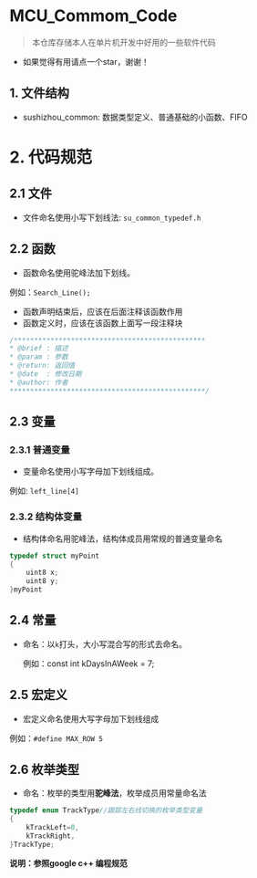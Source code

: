 # MCU_Commom_Code
>   本仓库存储本人在单片机开发中好用的一些软件代码

-   如果觉得有用请点一个star，谢谢！

## 1. 文件结构

-   sushizhou_common: 数据类型定义、普通基础的小函数、FIFO

# 2. 代码规范

## 2.1 文件

-   文件命名使用小写下划线法: `su_common_typedef.h`

## 2.2 函数

-   函数命名使用驼峰法加下划线。

例如：`Search_Line();`

-   函数声明结束后，应该在后面注释该函数作用
-   函数定义时，应该在该函数上面写一段注释块

```c
/***********************************************
* @brief : 描述
* @param : 参数
* @return: 返回值
* @date  : 修改日期
* @author: 作者
************************************************/
```

## 2.3 变量

### 2.3.1 普通变量

-   变量命名使用小写字母加下划线组成。

例如: `left_line[4]`

### 2.3.2 结构体变量

-   结构体命名用驼峰法，结构体成员用常规的普通变量命名

```c
typedef struct myPoint
{
    uint8 x;
    uint8 y;
}myPoint
```

## 2.4 常量

-   命名：以`k`打头，大小写混合写的形式去命名。

    例如：const int kDaysInAWeek = 7;

## 2.5 宏定义

-   宏定义命名使用大写字母加下划线组成

例如：`#define MAX_ROW 5`

## 2.6 枚举类型

-   命名：枚举的类型用**驼峰法**，枚举成员用常量命名法

```c
typedef enum TrackType//跟踪左右线切换的枚举类型变量
{
    kTrackLeft=0,
    kTrackRight,
}TrackType;
```

**说明：参照google c++ 编程规范**
